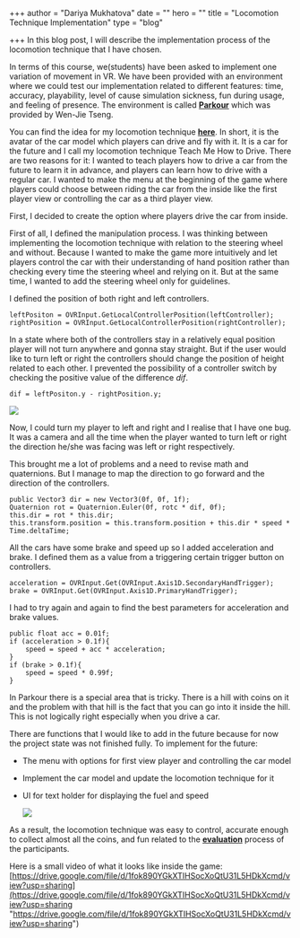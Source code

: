 +++
author = "Dariya Mukhatova"
date = ""
hero = ""
title = "Locomotion Technique Implementation"
type = "blog"

+++
In this blog post, I will describe the implementation process of the locomotion technique that I have chosen.

In terms of this course, we(students) have been asked to implement one variation of movement in VR. We have been provided with an environment where we could test our implementation related to different features: time, accuracy, playability, level of cause simulation sickness, fun during usage, and feeling of presence. The environment is called [**Parkour**](https://github.com/wenjietseng/VR-locomotion-parkour) which was provided by Wen-Jie Tseng.

You can find the idea for my locomotion technique [**here**](https://app.forestry.io/sites/l07bwi0ocbq4cw/#/pages/content-blog-posts-vr-locomotion-pitch-md/). In short, it is the avatar of the car model which players can drive and fly with it. It is a car for the future and I call my locomotion technique Teach Me How to Drive. There are two reasons for it: I wanted to teach players how to drive a car from the future to learn it in advance, and players can learn how to drive with a regular car. I wanted to make the menu at the beginning of the game where players could choose between riding the car from the inside like the first player view or controlling the car as a third player view.

First, I decided to create the option where players drive the car from inside.

First of all, I defined the manipulation process. I was thinking between implementing the locomotion technique with relation to the steering wheel and without. Because I wanted to make the game more intuitively and let players control the car with their understanding of hand position rather than checking every time the steering wheel and relying on it. But at the same time, I wanted to add the steering wheel only for guidelines.

I defined the position of both right and left controllers.

    leftPositon = OVRInput.GetLocalControllerPosition(leftController);
    rightPosition = OVRInput.GetLocalControllerPosition(rightController);

In a state where both of the controllers stay in a relatively equal position player will not turn anywhere and gonna stay straight. But if the user would like to turn left or right the controllers should change the position of height related to each other. I prevented the possibility of a controller switch by checking the positive value of the difference _dif_.

    dif = leftPositon.y - rightPosition.y;

![](/images/2022-02-28-16-16-42.png)

Now, I could turn my player to left and right and I realise that I have one bug. It was a camera and all the time when the player wanted to turn left or right the direction he/she was facing was left or right respectively.

This brought me a lot of problems and a need to revise math and quaternions. But I manage to map the direction to go forward and the direction of the controllers.

    public Vector3 dir = new Vector3(0f, 0f, 1f);
    Quaternion rot = Quaternion.Euler(0f, rotc * dif, 0f);
    this.dir = rot * this.dir;
    this.transform.position = this.transform.position + this.dir * speed * Time.deltaTime;

All the cars have some brake and speed up so I added acceleration and brake. I defined them as a value from a triggering certain trigger button on controllers.

    acceleration = OVRInput.Get(OVRInput.Axis1D.SecondaryHandTrigger);
    brake = OVRInput.Get(OVRInput.Axis1D.PrimaryHandTrigger);

I had to try again and again to find the best parameters for acceleration and brake values.

    public float acc = 0.01f;
    if (acceleration > 0.1f){
    	speed = speed + acc * acceleration;
    }
    if (brake > 0.1f){
    	speed = speed * 0.99f;
    }

In Parkour there is a special area that is tricky. There is a hill with coins on it and the problem with that hill is the fact that you can go into it inside the hill. This is not logically right especially when you drive a car. 

There are functions that I would like to add in the future because for now the project state was not finished fully. To implement for the future:

* The menu with options for first view player and controlling the car model
* Implement the car model and update the locomotion technique for it
* UI for text holder for displaying the fuel and speed

  ![](/images/2022-02-28-16-48-08.png)

As a result, the locomotion technique was easy to control, accurate enough to collect almost all the coins, and fun related to the [**evaluation**](https://app.forestry.io/sites/l07bwi0ocbq4cw/#/pages/content-blog-posts-evaluation-the-technique-md/) process of the participants.

Here is a small video of what it looks like inside the game: [https://drive.google.com/file/d/1fok890YGkXTIHSocXoQtU31L5HDkXcmd/view?usp=sharing](https://drive.google.com/file/d/1fok890YGkXTIHSocXoQtU31L5HDkXcmd/view?usp=sharing "https://drive.google.com/file/d/1fok890YGkXTIHSocXoQtU31L5HDkXcmd/view?usp=sharing")